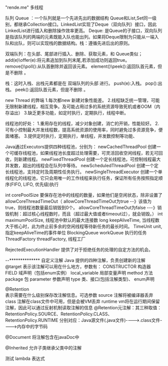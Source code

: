 "rende.me" 
多线程


队列
Queue ：一个队列就是一个先进先出的数据结构
Queue和List,Set同一级别，都继承Collection接口。LinkedList实现了Deque（双向队列）接口，因此LinkedList进行插入和删除操作效率更高。
Deque: 是Queue的子接口，双向队列是指该队列的两端的元素既能入队也能出列。如果将Deque限制为只能从一端入队和出队，则可以实现栈的数据结构。栈：遵循先进后出的原则。

双端队列：在头部、尾部进行插入、删除、获取元素，和 Queue类似； 
add(e)\offer(e):将元素追加到队列末尾,若添加成功则返回true。 
remove()\poll():从队首删除并返回该元素。 
element()\peek():返回队首元素，但是不删除 。 

栈：这时入栈、出栈元素都是在 双端队列的头部 进行。 
push(e):入栈。 
pop():出栈。 
peek():返回队首元素，但是不删除 。

new Thread 的弊端
1.每次都new 新建对象性能差。
2.线程缺乏统一管理，可能无限制新建线程，相互竞争。及可能占用过多的系统资源导致死机或者OOM（内存溢出）
3.缺乏更多功能，如定时执行，定期执行，线程中断。

线程池的好处：
1.重用存在的线程，减少对象创建，消亡的开销，性能较好。
2.可有小控制最大并发线程数，提高系统资源的使用率，同时避免过多资源竞争，便面堵塞。
3.提供定时执行，定期执行，单线程，并发数控制等功能、

Java通过Executors提供四种线程池，分别为：
newCachedThreadPool         创建一个可缓存线程池，如果线程池长度超过处理需要，可灵活回收空闲线程，若无可回收，则新建线程。
newFixedThreadPool          创建一个定长线程池，可控制线程最大并发数，超出的线程会在队列中等待。
newScheduledThreadPool      创建一个定长线程池，支持定时及周期性任务执行。
newSingleThreadExecutor     创建一个单线程化的线程池，它只会用唯一的工作线程来执行任务，保证所有任务按照指定顺序(FIFO, LIFO, 优先级)执行



int corePoolSize   要保存在池中的线程的数量，如果他们是空闲状态，除非设置了 allowCoreThreadTimeOut（
        allowCoreThreadTimeOut为true  --》该值为true，则线程池数量最后销毁到0个。
        allowCoreThreadTimeOut为false  ---》销毁机制：超过核心线程数时，而且（超过最大值或者timeout过），就会销毁。）
int maximumPoolSize,                线程池中默认的最大连接数
long keepAliveTime,                 当线程数大于核心时，此为终止前多余的空闲线程等待新任务的最长时间。
TimeUnit unit,                      指定keepAliveTime的事件单位
BlockingQueue<Runnable> workQueue   执行的任务
ThreadFactory threadFactory,        线程工厂

RejectedExecutionHandler            提供了对于拒绝任务的处理的自定方法的机会。



--**************
自定义注解
Java 提供的四种注解，负责创建新的注解
@target
        表示该注解可以用在什么地方，参数有：
        CONSTRUCTOR     构造器
        FIELD           域声明（包括enum实例）
        local_variable  局部变量声明
        method          方法
        package         包
        parameter       参数声明
        type            类、接口(包括注解类型)、 enum声明


@Retention      
        表示需要在什么级别保存改注解信息。可选参数
        source          注解将被编译器丢弃        
        class           注解在class文件中可用，但是会被VM丢弃
        runtime         vm将在运行期间保留注解，因此可以通过反射机制读取注解的信息
@Retention元注解：其三种取值：RetentionPolicy.SOURCE、RetentionPolicy.CLASS、RetentionPolicy.RUNTIME
                   分别对应：Java源文件(.java文件)---->.class文件---->内存中的字节码

@Document
        将注解包含在javaDoc中

@Inherited
        允许子类继承父类中的注解




测试 lambda 表达式
